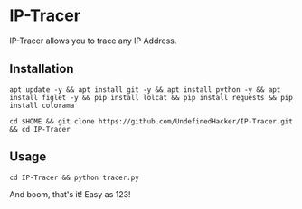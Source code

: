 # IP-Tracer

IP-Tracer allows you to trace any IP Address.

## Installation

`apt update -y && apt install git -y && apt install python -y && apt install figlet -y && pip install lolcat && pip install requests && pip install colorama`


`cd $HOME && git clone https://github.com/UndefinedHacker/IP-Tracer.git && cd IP-Tracer`


## Usage

`cd IP-Tracer && python tracer.py`

And boom, that's it! Easy as 123!
